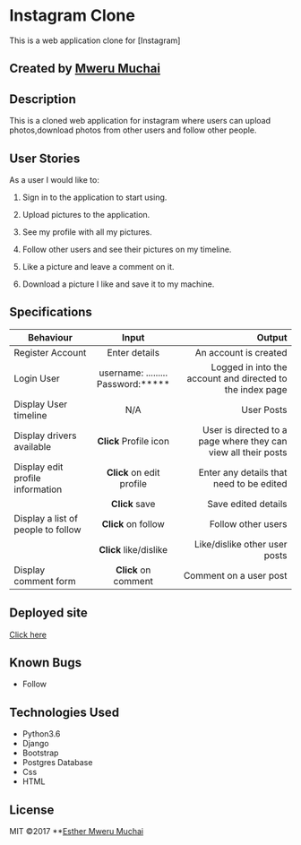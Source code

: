 # Instagram Clone
This is a web application clone for [Instagram]

## Created by [Mweru Muchai](https://github.com/markmumba)

## Description
This is a cloned web application for instagram where users can upload photos,download photos from other users and follow other people.

## User Stories

As a user I would like to:

1. Sign in to the application to start using.

2. Upload pictures to the application.

3. See my profile with all my pictures.

4. Follow other users and see their pictures on my timeline.

5. Like a picture and leave a comment on it.

6. Download a picture I like and save it to my machine.

## Specifications

| Behaviour | Input | Output |
| ------------ |:----------:| -------: | 
| Register Account | Enter details | An account is created |
| Login User | username: ......... <br> Password:*****| Logged in into the account and directed to the index page| 
| Display User timeline  | N/A | User Posts |
| Display drivers available | **Click** Profile icon | User is directed to a page where they can view all their posts |
| Display edit profile information | **Click** on edit profile | Enter any details that need to be edited |
|  |**Click** save | Save edited details |
| Display a list of people to follow | **Click** on follow | Follow other users |
| | **Click** like/dislike  | Like/dislike other user posts|
| Display comment form | **Click** on comment | Comment on a user post |

## Deployed site
[Click here](https://.herokuapp.com/)

## Known Bugs
* Follow

## Technologies Used
* Python3.6 
* Django
* Bootstrap
* Postgres Database
* Css
* HTML

  
## License
MIT &copy;2017 **[Esther Mweru Muchai](https://github.com/markmumba)